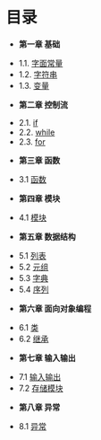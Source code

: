 目录
===

* **第一章 基础**
 - 1.1. [字面常量](Chapter01/1.1-Basics.md)
 - 1.2. [字符串](Chapter01/1.1-Basics.md)
 - 1.3. [变量](Chapter01/1.1-Basics.md)
* **第二章 控制流**
 - 2.1. [if](Chapter02/2.1-statement.md)
 - 2.2. [while](Chapter02/2.1-statement.md)
 - 2.3. [for](Chapter02/2.1-statement.md)
* **第三章 函数**
 - 3.1 [函数](Chapter03/3.1-function.md)
* **第四章 模块**
 - 4.1 [模块](Chapter04/4.1-method.md)
* **第五章 数据结构**
 - 5.1 [列表](Chapter05/5.1-interface.md)
 - 5.2 [元组](Chapter05/5.1-interface.md)
 - 5.3 [字典](Chapter05/5.1-interface.md)
 - 5.4 [序列](Chapter05/5.1-interface.md)
* **第六章 面向对象编程**
 - 6.1 [类](Chapter06/6.1-class.md)
 - 6.2 [继承](Chapter06/6.2-extends.md)
* **第七章 输入输出**
 - 7.1 [输入输出](Chapter06/7.1-input-output.md)
 - 7.2 [存储模块](Chapter06/7.2-pickle.md)
* **第八章 异常**
 - 8.1 [异常](Chapter06/8.1-exception.md)
